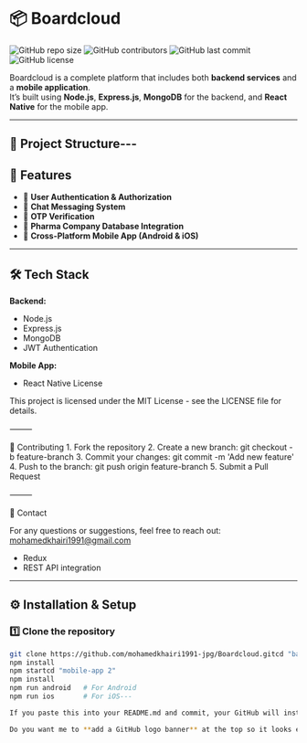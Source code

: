 # 📦 Boardcloud

![GitHub repo size](https://img.shields.io/github/repo-size/mohamedkhairi1991-jpg/Boardcloud)
![GitHub contributors](https://img.shields.io/github/contributors/mohamedkhairi1991-jpg/Boardcloud)
![GitHub last commit](https://img.shields.io/github/last-commit/mohamedkhairi1991-jpg/Boardcloud)
![GitHub license](https://img.shields.io/github/license/mohamedkhairi1991-jpg/Boardcloud)

Boardcloud is a complete platform that includes both **backend services** and a **mobile application**.  
It’s built using **Node.js**, **Express.js**, **MongoDB** for the backend, and **React Native** for the mobile app.

---

## 📂 Project Structure---

## 🚀 Features
- 🔐 **User Authentication & Authorization**  
- 💬 **Chat Messaging System**  
- 🔢 **OTP Verification**  
- 💊 **Pharma Company Database Integration**  
- 📱 **Cross-Platform Mobile App (Android & iOS)**

---

## 🛠 Tech Stack
**Backend:**
- Node.js  
- Express.js  
- MongoDB  
- JWT Authentication  

**Mobile App:**
- React Native  License

This project is licensed under the MIT License - see the LICENSE file for details.

⸻

🤝 Contributing
	1.	Fork the repository
	2.	Create a new branch: git checkout -b feature-branch
	3.	Commit your changes: git commit -m 'Add new feature'
	4.	Push to the branch: git push origin feature-branch
	5.	Submit a Pull Request

⸻

📧 Contact

For any questions or suggestions, feel free to reach out:
mohamedkhairi1991@gmail.com
- Redux  
- REST API integration  

---

## ⚙️ Installation & Setup

### 1️⃣ Clone the repository
```bash
git clone https://github.com/mohamedkhairi1991-jpg/Boardcloud.gitcd "backend 2"
npm install
npm startcd "mobile-app 2"
npm install
npm run android   # For Android
npm run ios       # For iOS---

If you paste this into your README.md and commit, your GitHub will instantly look **professional** and ready for others to use or collaborate on.  

Do you want me to **add a GitHub logo banner** at the top so it looks even cooler? That will make your repo stand out visually.
